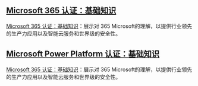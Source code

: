 ## [Microsoft 365 认证：基础知识](./MS-900/MS-900.md)
[Microsoft 365 认证：基础知识](https://learn.microsoft.com/zh-cn/credentials/certifications/microsoft-365-fundamentals/)：展示对 365 Microsoft的理解，以提供行业领先的生产力应用以及智能云服务和世界级的安全性。

## [Microsoft Power Platform 认证：基础知识](./PL-900/PL-900.md)
[Microsoft 365 认证：基础知识](https://learn.microsoft.com/zh-cn/credentials/certifications/microsoft-365-fundamentals/)：展示对 365 Microsoft的理解，以提供行业领先的生产力应用以及智能云服务和世界级的安全性。